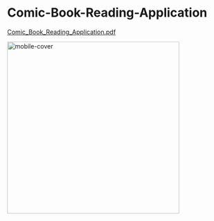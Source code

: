 # Comic-Book-Reading-Application

[Comic_Book_Reading_Application.pdf](https://github.com/shivansh408/Comic-Book-Reading-Application/files/14393447/Comic_Book_Reading_Application.pdf)


<img width="397" alt="mobile-cover" src="https://github.com/shivansh408/Comic-Book-Reading-Application/assets/76674380/f9dd01a9-56df-4cb3-bf4a-0a6d9fb70b2f">
